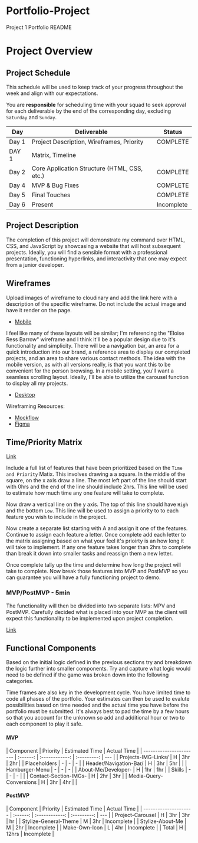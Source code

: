 # Portfolio-Project

Project 1 Portfolio README

# Project Overview

## Project Schedule

This schedule will be used to keep track of your progress throughout the week and align with our expectations.

You are **responsible** for scheduling time with your squad to seek approval for each deliverable by the end of the corresponding day, excluding `Saturday` and `Sunday`.

| Day   | Deliverable                                  | Status     |
| ----- | -------------------------------------------- | ---------- |
| Day 1 | Project Description, Wireframes, Priority    | COMPLETE   |
| DAY 1 | Matrix, Timeline                             |
| Day 2 | Core Application Structure (HTML, CSS, etc.) | COMPLETE   |
| Day 4 | MVP & Bug Fixes                              | COMPLETE   |
| Day 5 | Final Touches                                | COMPLETE   |
| Day 6 | Present                                      | Incomplete |

## Project Description

<!-- Use this section to describe your final project and perhaps any links to relevant sites that help convey the concept and\or functionality. -->

The completion of this project will demonstrate my command over HTML, CSS, and JavaScript by showcasing a website that will host subsequent projects. Ideally, you will find a sensible format with a professional presentation, functioning hyperlinks, and interactivity that one may expect from a junior developer.

## Wireframes

Upload images of wireframe to cloudinary and add the link here with a description of the specific wireframe. Do not include the actual image and have it render on the page.

- [Mobile](https://res.cloudinary.com/projaymmer/image/upload/v1633735607/Mobile-First-Wireframe_d3u9hb.png)

I feel like many of these layouts will be similar; I'm referencing the "Eloise Ress Barrow" wireframe and I think it'll be a popular design due to it's functionality and simplicity. There will be a navigation bar, an area for a quick introduction into our brand, a reference area to display our completed projects, and an area to share various contact methods. The idea with the mobile version, as with all versions really, is that you want this to be convenient for the person browsing. In a mobile setting, you'll want a seamless scrolling layout. Ideally, I'll be able to utilize the carousel function to display all my projects.

- [Desktop](https://res.cloudinary.com/projaymmer/image/upload/v1633907707/Desktop-Portfolio-Wireframe_gwjasl.png)

Wireframing Resources:

- [Mockflow](https://mockflow.com/app/#Wireframe)
- [Figma](https://www.figma.com/)

## Time/Priority Matrix

[Link](https://res.cloudinary.com/projaymmer/image/upload/v1633976311/Portfolio-Priority-Matrix-Scatter_nficea.png)

Include a full list of features that have been prioritized based on the `Time and Priority` Matix. This involves drawing a a square. In the middle of the square, on the x axis draw a line. The most left part of the line should start with 0hrs and the end of the line should include 2hrs. This line will be used to estimate how much time any one feature will take to complete.

Now draw a vertical line on the y axis. The top of this line should have `High` and the bottom `Low`. This line will be used to assign a priority to to each feature you wish to include in the project.

Now create a separate list starting with A and assign it one of the features. Continue to assign each feature a letter. Once complete add each letter to the matrix assigning based on what your feel it's prioirty is an how long it will take to implement. If any one feature takes longer than 2hrs to complete than break it down into smaller tasks and reassign them a new letter.

Once complete tally up the time and determine how long the project will take to complete. Now break those features into MVP and PostMVP so you can guarantee you will have a fully functioning project to demo.

### MVP/PostMVP - 5min

The functionality will then be divided into two separate lists: MPV and PostMVP. Carefully decided what is placed into your MVP as the client will expect this functionality to be implemented upon project completion.

[Link](https://res.cloudinary.com/projaymmer/image/upload/v1633976312/Portfolio-Priority-Matrix-Data_vu5pql.png)

## Functional Components

Based on the initial logic defined in the previous sections try and breakdown the logic further into smaller components. Try and capture what logic would need to be defined if the game was broken down into the following categories.

Time frames are also key in the development cycle. You have limited time to code all phases of the portfolio. Your estimates can then be used to evalute possibilities based on time needed and the actual time you have before the portfolio must be submitted. It's always best to pad the time by a few hours so that you account for the unknown so add and additional hour or two to each component to play it safe.

#### MVP

| Component               | Priority | Estimated Time | Actual Time |
| ----------------------- | :------: | :------------: | :---------: | --- |
| Projects-IMG-Links/     |    H     |      3hr       |     2hr     |
| Placeholders            |    -     |       -        |      -      |
| Header/Navigation-Bar/  |    H     |      3hr       |     5hr     |     |
| Hamburger-Menu          |    -     |       -        |      -      |
| About-Me/Developer-     |    H     |      1hr       |     1hr     |
| Skills                  |    -     |       -        |      -      |     |
| Contact-Section-IMGs-   |    H     |      2hr       |     3hr     |
| Media-Query-Conversions |    H     |      3hr       |     4hr     |     |

#### PostMVP

| Component             | Priority | Estimated Time | Actual Time |
| --------------------- | :------: | :------------: | :---------: | --- |
| Project-Carousel      |    H     |      3hr       |     3hr     | hr  |
| Stylize-General-Theme |    M     |      3hr       | Incomplete  |
| Stylize-About-Me      |    M     |      2hr       | Incomplete  |
| Make-Own-Icon         |    L     |      4hr       | Incomplete  |
| Total                 |    H     |     12hrs      | Incomplete  |
